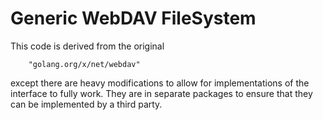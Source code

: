 Generic WebDAV FileSystem
=========================

This code is derived from the original 

```
	"golang.org/x/net/webdav"
```

except there are heavy modifications to allow for implementations of the interface to fully work.  They are
in separate packages to ensure that they can be implemented by a third party.

